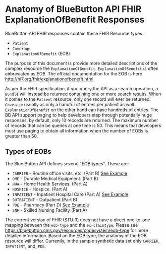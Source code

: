 Anatomy of BlueButton API FHIR ExplanationOfBenefit Responses
=============================================================


BlueButton  API FHIR responses contain these FHIR Resource types.


* `Patient`
* `Coverage`
* `ExplanationOfBenefit` (EOB)


The purpose of this document is provide more detailed descriptions of the complex resource the `ExplanationOfBenefit`. `ExplanationOfBenefit` is often abbreviated as EOB.  The official documentation for the EOB is here http://hl7.org/fhir/explanationofbenefit.html.


As per the FHIR specification, if you query the API as a search operation, a `Bundle` will instead be returned containing one or more search results.  When it comes to the `Patient` resource, only one record will ever be returned.   `Coverage` usually as only a handful of entries per patient as well.  `ExplanationOfBenefit` on the other hand can have hundreds of entries.  The BB API support paging to help developers step through potentially huge responses.  by default, only 10 records are returned.  The maximum number of records that can be queries at one time is 50.  This means that developers must use paging to obtain all information when the number of EOBs is greater than 50.


Types of EOBs
-------------

The Blue Button API defines several "EOB types". These are:


* `CARRIER` - Routine office visits, etc. (Part B) [See Example](http://)
* `DME` - Durable Medical Equipment. (Part B)
* `HHA` - Home Health Services. (Part A)
* `HOSPICE` -  Hospice. (Part A)
* `INPATIENT` - Inpatient Hospital Care (Part A)  [See Example](http://)
* `OUTPATIENT` - Outpatient (Part B)
* `PDE` - Pharmacy (Part D)  [See Example](http://)
* `SNF` - Skilled Nursing Facility (Part A)

The current version of FHIR (STU 3) does not have a direct one-to-one mapping between the `eob-type` and the `ex-claimtype`. Please see https://bluebutton.cms.gov/resources/codesystem/eob-type  for more detailed information.  Based on the EOB type, the anatomy of the EOB resource will differ.  Currently, in the sample synthetic data set only `CARRIER`, `INPATIENT`, and, `PDE`.

